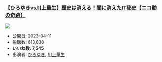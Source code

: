 ### [【ひろゆきvs川上量生】歴史は消える！闇に消えたIT秘史【ニコ動の奇跡】](https://www.youtube.com/watch?v=aS9kYbfUdxI)
[![](https://img.youtube.com/vi/aS9kYbfUdxI/sddefault.jpg)](https://www.youtube.com/watch?v=aS9kYbfUdxI)
-   公開日: 2023-04-11
-   視聴数: 613,838
-   **いいね数: 7,545**
-   出演者: [ひろゆき](/rehacq_fan/people/ひろゆき "wikilink"), [川上量生](/rehacq_fan/people/川上量生 "wikilink")
